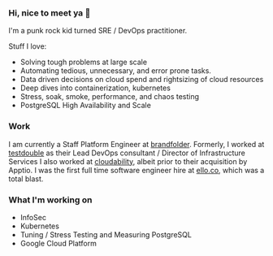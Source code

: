 ### Hi, nice to meet ya 👋

I'm a punk rock kid turned SRE / DevOps practitioner.

Stuff I love: 
- Solving tough problems at large scale
- Automating tedious, unnecessary, and error prone tasks. 
- Data driven decisions on cloud spend and rightsizing of cloud resources
- Deep dives into containerization, kubernetes
- Stress, soak, smoke, performance, and chaos testing
- PostgreSQL High Availability and Scale

### Work

I am currently a Staff Platform Engineer at [brandfolder](https://brandfolder.com).
Formerly, I worked at [testdouble](https://testdouble.com) as their Lead DevOps consultant / Director of Infrastructure Services
I also worked at [cloudability](https://www.apptio.com/products/cloudability/), albeit prior to their acquisition by Apptio. 
I was the first full time software engineer hire at [ello.co](https://ello.co/), which was a total blast.


### What I'm working on

- InfoSec
- Kubernetes
- Tuning / Stress Testing and Measuring PostgreSQL
- Google Cloud Platform
